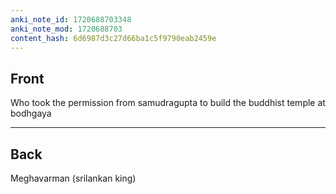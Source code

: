 ```yaml
---
anki_note_id: 1720688703348
anki_note_mod: 1720688703
content_hash: 6d6987d3c27d66ba1c5f9790eab2459e
---
```


## Front

Who took the permission from samudragupta to build the buddhist temple at bodhgaya

<hr/>

## Back

Meghavarman (srilankan king)